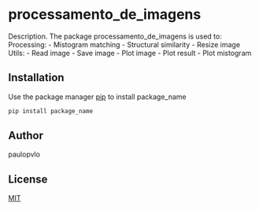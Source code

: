 # processamento_de_imagens	

Description. 
The package processamento_de_imagens is used to:
    Processing:
        - Mistogram matching
        - Structural similarity
        - Resize image
    Utils:
        - Read image
        - Save image
        - Plot image
        - Plot result
        - Plot mistogram

## Installation

Use the package manager [pip](https://pip.pypa.io/en/stable/) to install package_name

```bash
pip install package_name
```


## Author
paulopvlo

## License
[MIT](https://choosealicense.com/licenses/mit/)